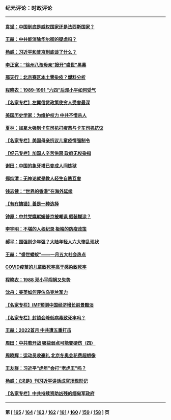 ### 纪元评论：时政评论
---
#### [袁斌：中国到底是威权国家还是法西斯国家？](../../pages/nsc1025/n13556639.md) 
#### [王赫：中共能消除华尔街的疑虑吗？](../../pages/nsc1025/n13556597.md) 
#### [杨威：习近平和普京到底谈了什么？](../../pages/nsc1025/n13556285.md) 
#### [李正宽：“徐州八孩母亲”掀开“盛世”黑幕](../../pages/nsc1025/n13555766.md) 
#### [邢天行：北京赛区本土零染疫？爆料分析](../../pages/nsc1025/n13555039.md) 
#### [程晓农：1989-1991 “六四”后邓小平如何受气](../../pages/nsc1025/n13555712.md) 
#### [【名家专栏】左翼信贷政策使穷人受害最深](../../pages/nsc1025/n13555322.md) 
#### [美国历史学家：为维护权力 中共不惜杀人](../../pages/nsc1025/n13554803.md) 
#### [夏林：加拿大强制卡车司机打疫苗与卡车司机抗议](../../pages/nsc1025/n13553876.md) 
#### [【名家专栏】美国母亲抗议儿童疫情强制令](../../pages/nsc1025/n13553133.md) 
#### [【纪元专栏】加国人辛苦供房  政府无权染指](../../pages/nsc1025/n13553837.md) 
#### [谢田：中国的象牙塔已变成人间炼狱](../../pages/nsc1025/n13553671.md) 
#### [郑纯清：无神论就是教人轻生自贱互害](../../pages/nsc1025/n13553633.md) 
#### [钱志健：“世界的香港”在海外延续](../../pages/nsc1025/n13553477.md) 
#### [【有冇搞错】善是一种选择](../../pages/nsc1025/n13551793.md) 
#### [钟原：中共党媒献媚普京被嘲讽 假装糊涂？](../../pages/nsc1025/n13552453.md) 
#### [李宇明：不堪的人权纪录 极端的防疫政策](../../pages/nsc1025/n13552820.md) 
#### [郝平：国强则少年强？大陆年轻人六大惨乱现状](../../pages/nsc1025/n13552752.md) 
#### [王赫：“盛世蝼蚁”——一月五大社会热点](../../pages/nsc1025/n13551981.md) 
#### [COVID疫苗的儿童致死率高于感染致死率](../../pages/nsc1025/n13549219.md) 
#### [程晓农：1988 邓小平闯祸又失势](../../pages/nsc1025/n13548650.md) 
#### [沈舟：美英如何评估乌克兰军力](../../pages/nsc1025/n13548362.md) 
#### [【名家专栏】IMF预测中国经济增长前景黯淡](../../pages/nsc1025/n13546877.md) 
#### [【名家专栏】封锁会降低病毒致死率吗？](../../pages/nsc1025/n13546871.md) 
#### [王赫：2022首月 中共遭五重打击](../../pages/nsc1025/n13546994.md) 
#### [周田：中共若开战 哪些弱点可能变硬伤（四）](../../pages/nsc1025/n13540161.md) 
#### [周晓辉：运动员收豪礼 北京冬奥会花费超想像](../../pages/nsc1025/n13547054.md) 
#### [王友群：习近平“虎年”会打“老虎王”吗？](../../pages/nsc1025/n13545519.md) 
#### [杨威：《求是》刊习近平讲话成官场现形记](../../pages/nsc1025/n13545616.md) 
#### [【名家专栏】中共持续资助凶残的缅甸军政府](../../pages/nsc1025/n13544837.md) 

---
#### 第 [ [165](./165.md) / [164](./164.md) / [163](./163.md) / [162](./162.md) / [161](./161.md) / [160](./160.md) / [159](./159.md) / [158](./158.md) ] 页

